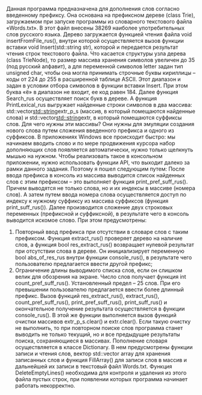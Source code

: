 Данная программа предназначена для дополнения слов согласно введенному префиксу. Она основана на префиксном дереве (class Trie), загружаемом при запуске программы из словарного текстового файла «Words.txt». В этот файл внесены 38269 наиболее употребительных слов русского языка. Дерево загружается функцией чтения файла void insertFromFile_rus(), внутри которой осуществляется вызов функции вставки void Insert(std::string str), которой и передается результат чтения строк текстового файла. 
Что касается структуры узла дерева (class TrieNode), то размер массива хранения символов увеличен до 35 (под русский алфавит), а для переменной символов letter задан тип unsigned char, чтобы она могла принимать строчные буквы кириллицы – коды от 224 до 255 в расширенной таблице ASCII. Этот диапазон и задан в условии отбора символов в функции вставки Insert. При этом буква «ё» в диапазон не входит, ее код равен 184.
Далее функция Search_rus осуществляет поиск букв в дереве. А функция PrintLexical_rus выгружает найденные строки символов в два массива: std::vector<std::string>extr_p_s (массив, в который помещаются найденные слова) и std::vector<std::string>extr, в который помещаются суффиксы слов. Для чего нужны эти массивы? Они нужны для эмуляции создания нового слова путем сложения введенного префикса и одного из суффиксов. В приложениях Windows все происходит быстро: мы начинаем вводить слово и по мере продвижения курсора набор дополняющих слов появляется автоматически, нужно только щелкнуть мышью на нужном. Чтобы реализовать такое в консольном приложении, нужно использовать функции API, что выходит далеко за рамки данного задания. Поэтому я пошел следующим путем:
После ввода префикса в консоль из массива выводится список найденных слов с этим префиксом – это выполняет функция print_pref_suff_rus(). Причем выводятся не только слова, но и их индексы в массиве (номера слов). А затем путем ввода номера слова осуществляется доступ по индексу к нужному суффиксу из массива суффиксов (функция print_suff_rus()). Далее производится сложение двух строковых переменных (префиксной и суффиксной), в результате чего в консоль выводится искомое слово. При этом предусмотрены:
1.	Повторный ввод префикса при отсутствии в словаре слов с таким префиксом. Функция extract_rus() проверяет дерево на наличие слов, а функция bool res_extract_rus() возвращает нулевой результат при отсутствии слова в дереве. Он инициализирует переменную bool abs_of_res_rus внутри функции console_rus(), в результате чего пользователю предлагается ввести другой префикс;
2.	Ограничение длины выводимого списка слов, если он слишком велик для обозрения на экране. Число слов получает функция int count_pref_suff_rus(). Установленный предел – 25 слов. При его превышении пользователю предлагается ввести более длинный префикс.
Вызов функций res_extract_rus(), extract_rus(), count_pref_suff_rus(), print_pref_suff_rus(),  print_suff_rus() и окончательное получение результата осуществляется в функции console_rus(). В этой же функции выполняется вызов функций очистки массивов extr_p_s.clear() и     extr.clear(). Если такую очистку не выполнить, то при повторном поиске слов программа станет выводить не только текущий, но и все предыдущие результаты поиска, сохраняющиеся в массивах. 
Пополнение словаря осуществляется в классе Dictionary. В нем предусмотрены функции записи и чтения слов, вектор std::vector<Dictionary> array для хранения записанных слов и функция FillArray() для записи слов в массив и дальнейшей их записи в текстовый файл Words.txt. Функция DeleteEmptyLines() необходима для контроля и удаления  из этого файла пустых строк, при появлении которых программа начинает работать некорректно.
